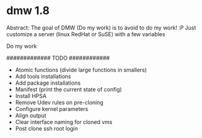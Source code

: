 dmw 1.8
===
Abstract:
	The goal of DMW (Do my work) is to avoid to do my work! :P
	Just customize a server (linux RedHat or SuSE) with a few variables

Do my work

############# TODO ############
- Atomic functions (divide large functions in smallers)
- Add tools installations
- Add package installations
- Manifest (print the current state of config)
- Install HPSA
- Remove Udev rules on pre-cloning
- Configure kernel parameters
- Align output
- Clear interface naming for cloned vms
- Post clone ssh root login
